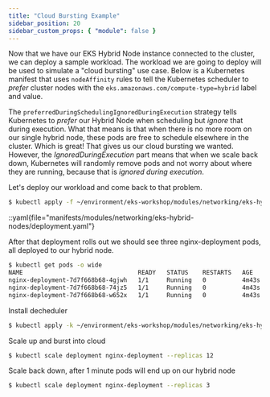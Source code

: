 ```yaml
---
title: "Cloud Bursting Example"
sidebar_position: 20
sidebar_custom_props: { "module": false }
---
```


Now that we have our EKS Hybrid Node instance connected to the cluster, we can
deploy a sample workload. The workload we are going to deploy will be used to
simulate a "cloud bursting" use case. Below is a Kubernetes manifest that uses
`nodeAffinity` rules to tell the Kubernetes scheduler to *prefer* cluster nodes
with the `eks.amazonaws.com/compute-type=hybrid` label and value.

The `preferredDuringSchedulingIgnoredDuringExecution` strategy tells Kubernetes
to *prefer* our Hybrid Node when scheduling but *ignore* that during execution.
What that means is that when there is no more room on our single hybrid node,
these pods are free to schedule elsewhere in the cluster. Which is great! That
gives us our cloud bursting we wanted. However, the *IgnoredDuringExecution*
part means that when we scale back down, Kubernetes will randomly remove pods
and not worry about where they are running, because that is *ignored during
execution*.

Let's deploy our workload and come back to that problem.

```bash
$ kubectl apply -f ~/environment/eks-workshop/modules/networking/eks-hybrid-nodes/deployment.yaml
```

::yaml{file="manifests/modules/networking/eks-hybrid-nodes/deployment.yaml"}

After that deployment rolls out we should see three nginx-deployment pods, all deployed to our hybrid node.

```bash
$ kubectl get pods -o wide
NAME                                READY   STATUS    RESTARTS   AGE     IP            NODE                   NOMINATED NODE   READINESS GATES
nginx-deployment-7d7f668b68-4gjwh   1/1     Running   0          4m43s   10.53.0.53    mi-0c1ecca718b7fc1ca   <none>           <none>
nginx-deployment-7d7f668b68-74jz5   1/1     Running   0          4m43s   10.53.0.99    mi-0c1ecca718b7fc1ca   <none>           <none>
nginx-deployment-7d7f668b68-w652x   1/1     Running   0          4m43s   10.53.0.100   mi-0c1ecca718b7fc1ca   <none>           <none>
```

Install decheduler
```bash
$ kubectl apply -k ~/environment/eks-workshop/modules/networking/eks-hybrid-nodes/descheduler/
```
Scale up and burst into cloud
```bash
$ kubectl scale deployment nginx-deployment --replicas 12
```

Scale back down, after 1 minute pods will end up on our hybrid node
```bash
$ kubectl scale deployment nginx-deployment --replicas 3
```
